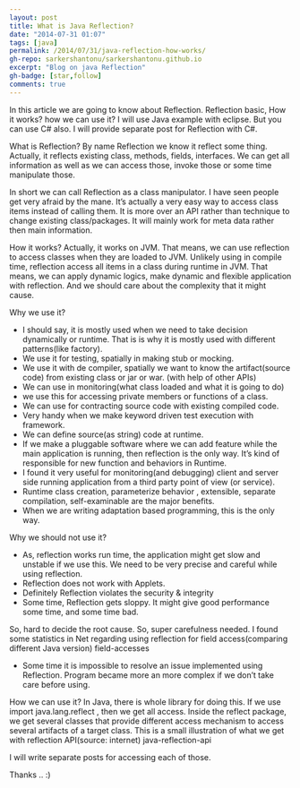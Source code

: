 ```yaml
---
layout: post
title: What is Java Reflection?
date: "2014-07-31 01:07"
tags: [java]
permalink: /2014/07/31/java-reflection-how-works/
gh-repo: sarkershantonu/sarkershantonu.github.io
excerpt: "Blog on java Reflection"
gh-badge: [star,follow]
comments: true
---
```

In this article we are going to know about Reflection. Reflection basic, How it works? how we can use it? I will use Java example with eclipse. But you can use C# also. I will provide separate post for Reflection with C#.

What is Reflection?
By name Reflection we know it reflect some thing. Actually, it reflects existing class, methods, fields, interfaces. We can get all information as well as we can access those, invoke those or some time manipulate those.  

In short we can call Reflection as a class manipulator. I have seen people get very afraid by the mane. It’s actually a very easy way to access class items instead of calling them. It is more over an API rather than technique to change existing class/packages. It will mainly work for meta data rather then main information.

How it works?
Actually, it works on JVM. That means, we can use reflection to access classes when they are loaded to JVM. Unlikely using in compile time, reflection access all items in a class during runtime in JVM. That means, we can apply dynamic logics, make dynamic and flexible application with reflection. And we should care about the complexity that it might cause.

Why we use it?
- I should say, it is mostly used when we need to take decision dynamically or runtime. That is is why it is mostly used with different patterns(like factory).
- We use it for testing, spatially in making stub or mocking.
- We use it with de compiler, spatially we want to know the artifact(source code)  from existing class or jar or war. (with help of other APIs)
- We can use in monitoring(what class loaded and what it is going to do)
- we use this for accessing private members or functions of a class.
- We can use for contracting source code with existing compiled code.
- Very handy when we make keyword driven test execution with framework.
- We can define source(as string) code at runtime.
- If we make a pluggable software where we can add feature while the main application is running, then reflection is the only way. It’s kind of responsible for new function and behaviors in Runtime.
- I found it very useful for monitoring(and debugging) client and server side running application from a third party point of view (or service).
- Runtime class creation, parameterize behavior , extensible, separate compilation, self-examinable are the major benefits.
- When we are writing adaptation based programming, this is the only way.

Why we should not use it?
- As, reflection works run time, the application might get slow and unstable if we use this. We need to be very precise and careful while using reflection.
- Reflection does not work with Applets.
- Definitely Reflection violates the security & integrity
- Some time, Reflection gets sloppy. It might give good performance some time, and some time bad.

So, hard to decide the root cause. So, super carefulness needed. I found some statistics in Net regarding using reflection for field access(comparing different Java version)
field-accesses
- Some time it is impossible to resolve an issue implemented using Reflection.  Program became more an more complex if we don’t take care before using.

How we can use it?
In Java, there is whole library for doing this. If we use import java.lang.reflect , then we get all access. Inside the reflect package, we get several classes that provide different access mechanism to access several artifacts of a target class. This is a small illustration of what we get with reflection API(source: internet)
java-reflection-api

I will write separate posts for accessing each of those.

Thanks .. :) 